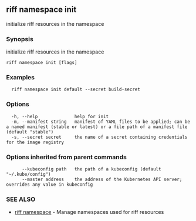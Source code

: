 ## riff namespace init

initialize riff resources in the namespace

### Synopsis

initialize riff resources in the namespace

```
riff namespace init [flags]
```

### Examples

```
  riff namespace init default --secret build-secret
```

### Options

```
  -h, --help              help for init
  -m, --manifest string   manifest of YAML files to be applied; can be a named manifest (stable or latest) or a file path of a manifest file (default "stable")
  -s, --secret secret     the name of a secret containing credentials for the image registry
```

### Options inherited from parent commands

```
      --kubeconfig path   the path of a kubeconfig (default "~/.kube/config")
      --master address    the address of the Kubernetes API server; overrides any value in kubeconfig
```

### SEE ALSO

* [riff namespace](riff_namespace.md)	 - Manage namespaces used for riff resources

